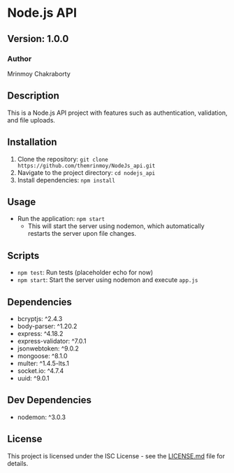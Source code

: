 # Node.js API

## Version: 1.0.0

### Author
Mrinmoy Chakraborty

## Description
This is a Node.js API project with features such as authentication, validation, and file uploads.

## Installation
1. Clone the repository: `git clone https://github.com/themrinmoy/NodeJs_api.git`
2. Navigate to the project directory: `cd nodejs_api`
3. Install dependencies: `npm install`

## Usage
- Run the application: `npm start`
  - This will start the server using nodemon, which automatically restarts the server upon file changes.

## Scripts
- `npm test`: Run tests (placeholder echo for now)
- `npm start`: Start the server using nodemon and execute `app.js`

## Dependencies
- bcryptjs: ^2.4.3
- body-parser: ^1.20.2
- express: ^4.18.2
- express-validator: ^7.0.1
- jsonwebtoken: ^9.0.2
- mongoose: ^8.1.0
- multer: ^1.4.5-lts.1
- socket.io: ^4.7.4
- uuid: ^9.0.1

## Dev Dependencies
- nodemon: ^3.0.3

## License
This project is licensed under the ISC License - see the [LICENSE.md](LICENSE.md) file for details.
